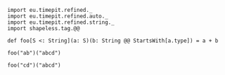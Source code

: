 ```tut:silent
import eu.timepit.refined._
import eu.timepit.refined.auto._
import eu.timepit.refined.string._
import shapeless.tag.@@
```

```tut
def foo[S <: String](a: S)(b: String @@ StartsWith[a.type]) = a + b
```

```tut
foo("ab")("abcd")
```

```tut:fail
foo("cd")("abcd")
```
